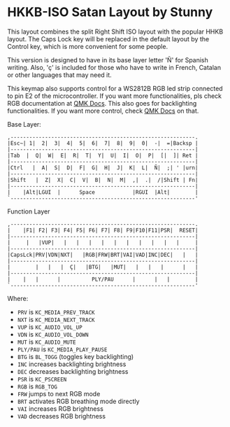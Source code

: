 # HKKB-ISO Satan Layout by Stunny

This layout combines the split Right Shift ISO layout with the popular HHKB layout. The Caps Lock key will be replaced in the default layout by the Control key, which is more convenient for some people.

This version is designed to have in its base layer letter 'Ñ' for Spanish writing. Also, 'ç' is included for those who have to write in French, Catalan or other languages that may need it.

This keymap also supports control for a WS2812B RGB led strip connected to pin E2 of the microcontroller. If you want more functionalities, pls check RGB documentation at [QMK Docs]( https://docs.qmk.fm/feature_rgblight.html#rgb-lighting). This also goes for backlighting functionalities. If you want more control, check [QMK Docs](https://docs.qmk.fm/feature_backlight.html#backlighting) on that.

Base Layer:

```
,-----------------------------------------------------------.
|Esc~| 1|  2|  3|  4|  5|  6|  7|  8|  9|  0|  -|  =|Backsp |
|-----------------------------------------------------------|
|Tab  |  Q|  W|  E|  R|  T|  Y|  U|  I|  O|  P|  [|  ]| Ret |
|-----------------------------------------------------------|
|Ctrl   |  A|  S|  D|  F|  G|  H|  J|  K|  L|  Ñ|  ;| ' |urn|
|-----------------------------------------------------------|
|Shift   |  Z|  X|  C|  V|  B|  N|  M|  ,|  .|  /|Shift | Fn|
|-----------------------------------------------------------|
|    |Alt|LGUI  |      Space            |RGUI  |Alt|        |
`-----------------------------------------------------------'
```

Function Layer
```
,-----------------------------------------------------------.
|    |F1| F2| F3| F4| F5| F6| F7| F8| F9|F10|F11|PSR|  RESET|
|-----------------------------------------------------------|
|     |   |VUP|   |   |   |   |   |   |   |   |   |   |     |
|-----------------------------------------------------------|
|CapsLck|PRV|VDN|NXT|   |RGB|FRW|BRT|VAI|VAD|INC|DEC|   |   |
|-----------------------------------------------------------|
|        |   |   |  Ç|   |BTG|   |MUT|   |   |   |      |   |
|-----------------------------------------------------------|
|    |   |      |          PLY/PAU      |      |   |        |
`-----------------------------------------------------------'
```

Where:
- `PRV` is `KC_MEDIA_PREV_TRACK`
- `NXT` is `KC_MEDIA_NEXT_TRACK`
- `VUP` is `KC_AUDIO_VOL_UP`
- `VDN` is `KC_AUDIO_VOL_DOWN`
- `MUT` is `KC_AUDIO_MUTE`
- `PLY/PAU` is `KC_MEDIA_PLAY_PAUSE`
- `BTG` is `BL_TOGG` (toggles key backlighting)
- `INC` increases backlighting brightness
- `DEC` decreases backlighting brightness
- `PSR` is `KC_PSCREEN`
- `RGB` is `RGB_TOG`
- `FRW` jumps to next RGB mode
- `BRT` activates RGB breathing mode directly
- `VAI` increases RGB brightness
- `VAD` decreases RGB brightness
